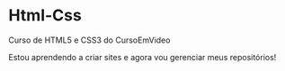 # Html-Css
 Curso de HTML5 e CSS3 do CursoEmVideo

 Estou aprendendo a criar sites e agora vou gerenciar meus repositórios!
